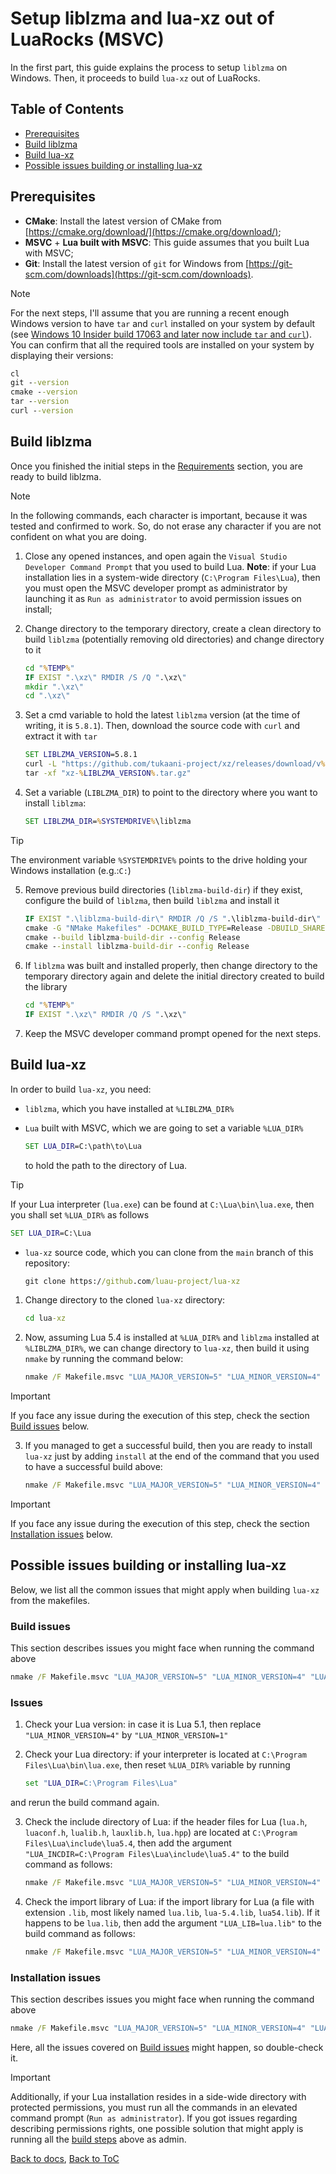 # Setup liblzma and lua-xz out of LuaRocks (MSVC)

In the first part, this guide explains the process to setup ```liblzma``` on Windows. Then, it proceeds to build `lua-xz` out of LuaRocks.

## Table of Contents

* [Prerequisites](#prerequisites)
* [Build liblzma](#build-liblzma)
* [Build lua-xz](#build-lua-xz)
* [Possible issues building or installing lua-xz](#possible-issues-building-or-installing-lua-xz)

## Prerequisites
- **CMake**: Install the latest version of CMake from [https://cmake.org/download/](https://cmake.org/download/);
- **MSVC** + **Lua built with MSVC**: This guide assumes that you built Lua with MSVC;
- **Git**: Install the latest version of `git` for Windows from [https://git-scm.com/downloads](https://git-scm.com/downloads).

> [!NOTE]
> 
> For the next steps, I'll assume that you are running a recent enough Windows version to have ```tar``` and ```curl``` installed on your system by default (see [Windows 10 Insider build 17063 and later now include ```tar``` and ```curl```](https://devblogs.microsoft.com/commandline/tar-and-curl-come-to-windows/)). You can confirm that all the required tools are installed on your system by displaying their versions:
> 
>   ```cmd
>   cl
>   git --version
>   cmake --version
>   tar --version
>   curl --version
>   ```

## Build liblzma

Once you finished the initial steps in the [Requirements](#requirements) section, you are ready to build liblzma.

> [!NOTE]
> 
> In the following commands, each character is important, because it was tested and confirmed to work. So, do not erase any character if you are not confident on what you are doing.

1. Close any opened instances, and open again the ```Visual Studio Developer Command Prompt``` that you used to build Lua. **Note**: if your Lua installation lies in a system-wide directory (`C:\Program Files\Lua`), then you must open the MSVC developer prompt as administrator by launching it as `Run as administrator` to avoid permission issues on install;

2. Change directory to the temporary directory, create a clean directory to build ```liblzma``` (potentially removing old directories) and change directory to it

    ```cmd
    cd "%TEMP%"
    IF EXIST ".\xz\" RMDIR /S /Q ".\xz\"
    mkdir ".\xz\"
    cd ".\xz\"
    ```

3. Set a cmd variable to hold the latest ```liblzma``` version (at the time of writing, it is ```5.8.1```). Then, download the source code with ```curl``` and extract it with ```tar```

    ```cmd
    SET LIBLZMA_VERSION=5.8.1
    curl -L "https://github.com/tukaani-project/xz/releases/download/v%LIBLZMA_VERSION%/xz-%LIBLZMA_VERSION%.tar.gz"
    tar -xf "xz-%LIBLZMA_VERSION%.tar.gz"
    ```

4. Set a variable (```LIBLZMA_DIR```) to point to the directory where you want to install `liblzma`:

    ```cmd
    SET LIBLZMA_DIR=%SYSTEMDRIVE%\liblzma
    ```

> [!TIP]
> 
> The environment variable `%SYSTEMDRIVE%` points to the drive holding your Windows installation (e.g.:`C:`)

5. Remove previous build directories (```liblzma-build-dir```) if they exist, configure the build of ```liblzma```, then build ```liblzma``` and install it

    ```cmd
    IF EXIST ".\liblzma-build-dir\" RMDIR /Q /S ".\liblzma-build-dir\"
    cmake -G "NMake Makefiles" -DCMAKE_BUILD_TYPE=Release -DBUILD_SHARED_LIBS=ON --install-prefix "%LIBLZMA_DIR%" -S "xz-%LIBLZMA_VERSION%" -B liblzma-build-dir
    cmake --build liblzma-build-dir --config Release
    cmake --install liblzma-build-dir --config Release
    ```

6. If ```liblzma``` was built and installed properly, then change directory to the temporary directory again and delete the initial directory created to build the library

    ```cmd
    cd "%TEMP%"
    IF EXIST ".\xz\" RMDIR /Q /S ".\xz\"
    ```

7. Keep the MSVC developer command prompt opened for the next steps.

## Build lua-xz

In order to build `lua-xz`, you need:

* `liblzma`, which you have installed at `%LIBLZMA_DIR%`
* `Lua` built with MSVC, which we are going to set a variable `%LUA_DIR%`

    ```cmd
    SET LUA_DIR=C:\path\to\Lua
    ```

    to hold the path to the directory of Lua.

> [!TIP]
> 
> If your Lua interpreter (`lua.exe`) can be found at `C:\Lua\bin\lua.exe`, then you shall set `%LUA_DIR%` as follows
> 
>   ```cmd
>   SET LUA_DIR=C:\Lua
>   ```

* `lua-xz` source code, which you can clone from the `main` branch of this repository:

    ```cmd
    git clone https://github.com/luau-project/lua-xz
    ```

1. Change directory to the cloned `lua-xz` directory:

    ```cmd
    cd lua-xz
    ```

2. Now, assuming Lua 5.4 is installed at `%LUA_DIR%` and `liblzma` installed at `%LIBLZMA_DIR%`, we can change directory to `lua-xz`, then build it using `nmake` by running the command below:

    ```cmd
    nmake /F Makefile.msvc "LUA_MAJOR_VERSION=5" "LUA_MINOR_VERSION=4" "LUA_DIR=%LUA_DIR%" "LIBLZMA_DIR=%LIBLZMA_DIR%"
    ```

> [!IMPORTANT]
> 
> If you face any issue during the execution of this step, check the section [Build issues](#build-issues) below.

3. If you managed to get a successful build, then you are ready to install `lua-xz` just by adding `install` at the end of the command that you used to have a successful build above:

    ```cmd
    nmake /F Makefile.msvc "LUA_MAJOR_VERSION=5" "LUA_MINOR_VERSION=4" "LUA_DIR=%LUA_DIR%" "LIBLZMA_DIR=%LIBLZMA_DIR%" install
    ```

> [!IMPORTANT]
> 
> If you face any issue during the execution of this step, check the section [Installation issues](#installation-issues) below.

## Possible issues building or installing lua-xz

Below, we list all the common issues that might apply when building `lua-xz` from the makefiles.

### Build issues

This section describes issues you might face when running the command above

```cmd
nmake /F Makefile.msvc "LUA_MAJOR_VERSION=5" "LUA_MINOR_VERSION=4" "LUA_DIR=%LUA_DIR%" "LIBLZMA_DIR=%LIBLZMA_DIR%"
```

### Issues

1. Check your Lua version: in case it is Lua 5.1, then replace `"LUA_MINOR_VERSION=4"` by `"LUA_MINOR_VERSION=1"`

2. Check your Lua directory: if your interpreter is located at `C:\Program Files\Lua\bin\lua.exe`, then reset `%LUA_DIR%` variable by running

    ```cmd
    set "LUA_DIR=C:\Program Files\Lua"
    ```

and rerun the build command again.

3. Check the include directory of Lua: if the header files for Lua (`lua.h`, `luaconf.h`, `lualib.h`, `lauxlib.h`, `lua.hpp`) are located at `C:\Program Files\Lua\include\lua5.4`, then add the argument `"LUA_INCDIR=C:\Program Files\Lua\include\lua5.4"` to the build command as follows:

    ```cmd
    nmake /F Makefile.msvc "LUA_MAJOR_VERSION=5" "LUA_MINOR_VERSION=4" "LUA_DIR=%LUA_DIR%" "LUA_INCDIR=C:\Program Files\Lua\include\lua5.4" "LIBLZMA_DIR=%LIBLZMA_DIR%"
    ```

4. Check the import library of Lua: if the import library for Lua (a file with extension `.lib`, most likely named `lua.lib`, `lua-5.4.lib`, `lua54.lib`). If it happens to be `lua.lib`, then add the argument `"LUA_LIB=lua.lib"` to the build command as follows:

    ```cmd
    nmake /F Makefile.msvc "LUA_MAJOR_VERSION=5" "LUA_MINOR_VERSION=4" "LUA_DIR=%LUA_DIR%" "LUA_LIB=lua.lib" "LIBLZMA_DIR=%LIBLZMA_DIR%"
    ```

### Installation issues

This section describes issues you might face when running the command above

```cmd
nmake /F Makefile.msvc "LUA_MAJOR_VERSION=5" "LUA_MINOR_VERSION=4" "LUA_DIR=%LUA_DIR%" "LIBLZMA_DIR=%LIBLZMA_DIR%" install
```

Here, all the issues covered on [Build issues](#build-issues) might happen, so double-check it.

> [!IMPORTANT]
> 
> Additionally, if your Lua installation resides in a side-wide directory with protected permissions, you must run all the commands in an elevated command prompt (`Run as administrator`). If you got issues regarding describing permissions rights, one possible solution that might apply is running all the [build steps](#build-lua-xz) above as admin.

[Back to docs](./README.md#documentation), [Back to ToC](#table-of-contents)